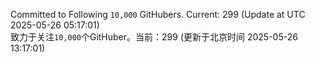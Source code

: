 Committed to Following `10,000` GitHubers. Current: <!-- FOLLOWING_COUNT -->299<!-- FOLLOWING_COUNT --> (Update at UTC <!-- LAST_UPDATED -->2025-05-26 05:17:01<!-- LAST_UPDATED -->)<br>
致力于关注`10,000`个GitHuber。当前：<!-- FOLLOWING_COUNT -->299<!-- FOLLOWING_COUNT --> (更新于北京时间 <!-- LAST_UPDATED_CST -->2025-05-26 13:17:01<!-- LAST_UPDATED_CST -->)
